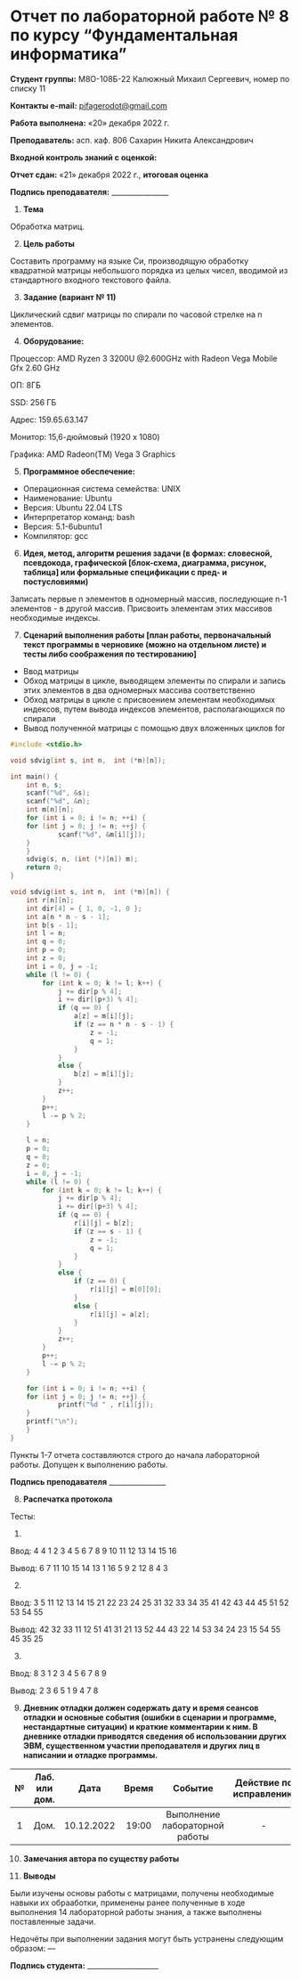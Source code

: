 ﻿# **Отчет по лабораторной работе № 8 по курсу “Фундаментальная информатика”**

**Студент группы:** М8О-108Б-22 Калюжный Михаил Сергеевич, номер по списку 11

**Контакты e-mail:** <pifagerodot@gmail.com>

**Работа выполнена:** «20» декабря 2022 г.

**Преподаватель:** асп. каф. 806 Сахарин Никита Александрович

**Входной контроль знаний с оценкой:** 

**Отчет сдан:** «21» декабря 2022 г., **итоговая оценка** 

**Подпись преподавателя:** \_\_\_\_\_\_\_\_\_\_\_\_\_\_\_\_

1. **Тема**

Обработка матриц.

2. **Цель работы**

Составить программу на языке Си, производящую обработку квадратной матрицы небольшого порядка из целых чисел, вводимой из стандартного входного текстового файла.

3. **Задание (вариант № 11)**

Циклический сдвиг матрицы по спирали по часовой стрелке на n элементов.

4. **Оборудование:**

Процессор: AMD Ryzen 3 3200U @2.600GHz with Radeon Vega Mobile Gfx 2.60 GHz

ОП: 8ГБ

SSD: 256 ГБ

Адрес: 159.65.63.147

Монитор: 15,6-дюймовый (1920 x 1080)

Графика: AMD Radeon(TM) Vega 3 Graphics

5. **Программное обеспечение:**

- Операционная система семейства:  UNIX
- Наименование:  Ubuntu
- Версия:  Ubuntu 22.04 LTS
- Интерпретатор команд:  bash
- Версия:  5.1-6ubuntu1
- Компилятор:  gcc

6. **Идея, метод, алгоритм решения задачи (в формах: словесной, псевдокода, графической [блок-схема, диаграмма, рисунок, таблица] или формальные спецификации с пред- и постусловиями)**

Записать первые n элементов в одномерный массив, последующие n-1 элементов - в другой массив. Присвоить элементам этих массивов необходимые индексы.

7. **Сценарий выполнения работы [план работы, первоначальный текст программы в черновике (можно на отдельном листе) и тесты либо соображения по тестированию]**

- Ввод матрицы
- Обход матрицы в цикле, выводящем элементы по спирали и запись этих элементов в два одномерных массива соответственно
- Обход матрицы в цикле с присвоением элементам необходимых индексов, путем вывода индексов элементов, располагающихся по спирали
- Вывод полученной матрицы с помощью двух вложенных циклов for

``` :src/lab15.c
#include <stdio.h>

void sdvig(int s, int n,  int (*m)[n]);

int main() {
    int n, s;
    scanf("%d", &s);
    scanf("%d", &n);
    int m[n][n];
    for (int i = 0; i != n; ++i) {
   	for (int j = 0; j != n; ++j) {
            scanf("%d", &m[i][j]);
	}
    }
    sdvig(s, n, (int (*)[n]) m);
    return 0;
}

void sdvig(int s, int n,  int (*m)[n]) {
    int r[n][n];
    int dir[4] = { 1, 0, -1, 0 };
    int a[n * n - s - 1];
    int b[s - 1];
    int l = n;
    int q = 0;
    int p = 0;
    int z = 0;
    int i = 0, j = -1;
    while (l != 0) {
        for (int k = 0; k != l; k++) {
            j += dir[p % 4];
            i += dir[(p+3) % 4];
            if (q == 0) {
                a[z] = m[i][j];
                if (z == n * n - s - 1) {
                    z = -1;
                    q = 1;
                }
            }
            else {
                b[z] = m[i][j];
            }
            z++;
        }
        p++;
        l -= p % 2;
    }
    
    l = n;
    p = 0;
    q = 0;
    z = 0;
    i = 0, j = -1;
    while (l != 0) {
        for (int k = 0; k != l; k++) {
            j += dir[p % 4];
            i += dir[(p+3) % 4];
            if (q == 0) {
                r[i][j] = b[z];
                if (z == s - 1) {
                    z = -1;
                    q = 1;
                }
            }
            else {
                if (z == 0) {
                    r[i][j] = m[0][0];
                }
                else {
                    r[i][j] = a[z];
                }
            }
            z++;
        }
        p++;
        l -= p % 2;
    }

    for (int i = 0; i != n; ++i) {
   	for (int j = 0; j != n; ++j) {
            printf("%d " , r[i][j]);
	}
	printf("\n");
    }
}
```

Пункты 1-7 отчета составляются строго до начала лабораторной работы. Допущен к выполнению работы.

**Подпись преподавателя** \_\_\_\_\_\_\_\_\_\_\_\_\_\_\_\_

8. **Распечатка протокола**

Тесты:

1)
  Ввод: 
  4
  4
   1  2  3  4
   5  6  7  8
   9 10 11 12
  13 14 15 16

  Вывод: 
   6  7 11 10
  15 14 13  1
  16  5  9  2
  12  8  4  3 

2)
  Ввод:
  3
  5
  11 12 13 14 15
  21 22 23 24 25
  31 32 33 34 35
  41 42 43 44 45
  51 52 53 54 55
  
  Вывод:
  42 32 33 11 12 
  51 41 31 21 13 
  52 44 43 22 14 
  53 34 24 23 15 
  54 55 45 35 25

3)
  Ввод:
  8
  3
  1 2 3
  4 5 6
  7 8 9
  
  Вывод: 
  2 3 6 
  5 1 9 
  4 7 8

9. **Дневник отладки должен содержать дату и время сеансов отладки и основные события (ошибки в сценарии и программе, нестандартные ситуации) и краткие комментарии к ним. В дневнике отладки приводятся сведения об использовании других ЭВМ, существенном участии преподавателя и других лиц в написании и отладке программы.**

|№|Лаб. или дом.|Дата|Время|Событие|Действие по исправлению|Примечания|
| :-: | :-: | :-: | :-: | :-: | :-: | :-: |
|1|Дом.|10.12.2022|19:00|Выполнение лабораторной работы|-|-|

10. **Замечания автора по существу работы**



11. **Выводы**

Были изучены основы работы с матрицами, получены необходимые навыки их обрааботки, применены ранее полученные в ходе выполнения 14 лабораторной работы знания, а также выполнены поставленные задачи.

Недочёты при выполнении задания могут быть устранены следующим образом: —

**Подпись студента:** \_\_\_\_\_\_\_\_\_\_\_\_\_\_\_\_\_\_\_\_

